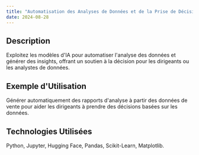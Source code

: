 ```yaml
---
title: "Automatisation des Analyses de Données et de la Prise de Décision"
date: 2024-08-28
---
```


## Description
Exploitez les modèles d'IA pour automatiser l'analyse des données et générer des insights, offrant un soutien à la décision pour les dirigeants ou les analystes de données.

## Exemple d'Utilisation
Générer automatiquement des rapports d'analyse à partir des données de vente pour aider les dirigeants à prendre des décisions basées sur les données.

## Technologies Utilisées
Python, Jupyter, Hugging Face, Pandas, Scikit-Learn, Matplotlib.

<!-- ## Tarification, Délais, et Révisions

| Service                        | Tarification           | Délais     | Révisions                                 |
|--------------------------------|------------------------|------------|--------------------------------------------|
| Automatisation des Insights de Données | 600 $ - 1200 $ par configuration | 2-4 semaines | Jusqu'à 2 révisions pour ajustements du modèle | -->
